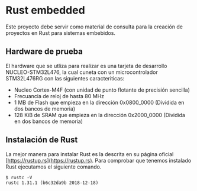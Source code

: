 # Rust embedded

Este proyecto debe servir como material de consulta para la creación de proyectos en Rust para sistemas embebidos. 

## Hardware de prueba

El hardware que se utliza para realizar es una tarjeta de desarrollo NUCLEO-STM32L476, la cual cuneta con un microcontrolador STM32L476RG con las siguientes caracteriticas:

* Nucleo Cortex-M4F (con unidad de punto flotante de precisión sencilla)
* Frecuancia de reloj de hasta 80 MHz
* 1 MB de Flash que empieza en la dirección 0x0800_0000 (Dividida en dos bancos de memoria)
* 128 KiB de SRAM que empieza en la dirección 0x2000_0000 (Dividida en dos bancos de memoria)

## Instalación de Rust

La mejor manera para instalar Rust es la descrita en su página oficial [https://rustup.rs](https://rustup.rs). Para comprobar que tenemos instalado Rust ejecutamos el siguiente comando.

~~~
$ rustc -V
rustc 1.31.1 (b6c32da9b 2018-12-18)
~~~

